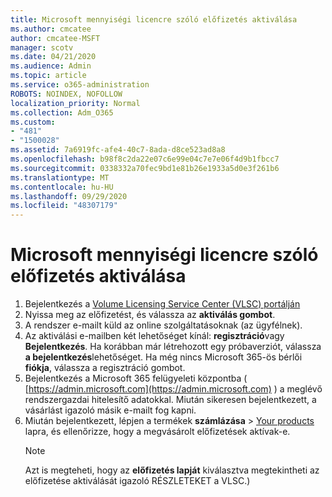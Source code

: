 ```yaml
---
title: Microsoft mennyiségi licencre szóló előfizetés aktiválása
ms.author: cmcatee
author: cmcatee-MSFT
manager: scotv
ms.date: 04/21/2020
ms.audience: Admin
ms.topic: article
ms.service: o365-administration
ROBOTS: NOINDEX, NOFOLLOW
localization_priority: Normal
ms.collection: Adm_O365
ms.custom:
- "481"
- "1500028"
ms.assetid: 7a6919fc-afe4-40c7-8ada-d8ce523ad8a8
ms.openlocfilehash: b98f8c2da22e07c6e99e04c7e7e06f4d9b1fbcc7
ms.sourcegitcommit: 0338332a70fec9bd1e81b26e1933a5d0e3f261b6
ms.translationtype: MT
ms.contentlocale: hu-HU
ms.lasthandoff: 09/29/2020
ms.locfileid: "48307179"
---
```

# <a name="activating-a-microsoft-volume-license-subscription"></a>Microsoft mennyiségi licencre szóló előfizetés aktiválása

1. Bejelentkezés a [Volume Licensing Service Center (VLSC) portálján](https://go.microsoft.com/fwlink/p/?LinkId=329762)
2. Nyissa meg az előfizetést, és válassza az **aktiválás gombot**.
3. A rendszer e-mailt küld az online szolgáltatásoknak (az ügyfélnek).
4. Az aktiválási e-mailben két lehetőséget kínál: **regisztráció**vagy **Bejelentkezés**. Ha korábban már létrehozott egy próbaverziót, válassza **a bejelentkezés**lehetőséget. Ha még nincs Microsoft 365-ös bérlői **fiókja**, válassza a regisztráció gombot.
5. Bejelentkezés a Microsoft 365 felügyeleti központba ( [https://admin.microsoft.com](https://admin.microsoft.com) ) a meglévő rendszergazdai hitelesítő adatokkal. Miután sikeresen bejelentkezett, a vásárlást igazoló másik e-mailt fog kapni.
6. Miután bejelentkezett, lépjen a termékek **számlázása** \> [Your products](https://go.microsoft.com/fwlink/p/?linkid=842054) lapra, és ellenőrizze, hogy a megvásárolt előfizetések aktívak-e. 
    > [!NOTE]
    > Azt is megteheti, hogy az **előfizetés lapját** kiválasztva megtekintheti az előfizetése aktiválását igazoló RÉSZLETEKET a VLSC.)
